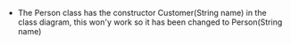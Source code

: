 *   The Person class has the constructor Customer(String name) in the class diagram, this won'y work so it has been changed to Person(String name)
